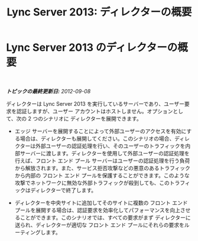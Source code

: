 ﻿---
title: 'Lync Server 2013: ディレクターの概要'
TOCTitle: ディレクターの概要
ms:assetid: cf9919b3-e16b-47c5-be1d-2c4bc64f44ea
ms:mtpsurl: https://technet.microsoft.com/ja-jp/library/Gg398879(v=OCS.15)
ms:contentKeyID: 48273684
ms.date: 05/19/2016
mtps_version: v=OCS.15
ms.translationtype: HT
---

# Lync Server 2013 のディレクターの概要

 

_**トピックの最終更新日:** 2012-09-08_

ディレクターは Lync Server 2013 を実行しているサーバーであり、ユーザー要求を認証しますが、ユーザー アカウントはホストしません。オプションとして、次の 2 つのシナリオに ディレクターを展開できます。

  - エッジ サーバーを展開することによって外部ユーザーのアクセスを有効にする場合は、ディレクターも展開してください。このシナリオの場合、ディレクターは外部ユーザーの認証処理を行い、そのユーザーのトラフィックを内部サーバーに渡します。ディレクターを使用して外部ユーザーの認証処理を行えば、フロント エンド プール サーバーはユーザーの認証処理を行う負荷から解放されます。また、サービス拒否攻撃などの悪意のあるトラフィックから内部の フロント エンド プールを保護することができます。このような攻撃でネットワークに無効な外部トラフィックが殺到しても、このトラフィックはディレクターで終了します。

  - ディレクターを中央サイトに追加してそのサイトに複数の フロント エンド プールを展開する場合は、認証要求を効率化してパフォーマンスを向上させることができます。このシナリオでは、すべての要求がまず ディレクターに送られ、ディレクターが適切な フロント エンド プールにそれらの要求をルーティングします。

